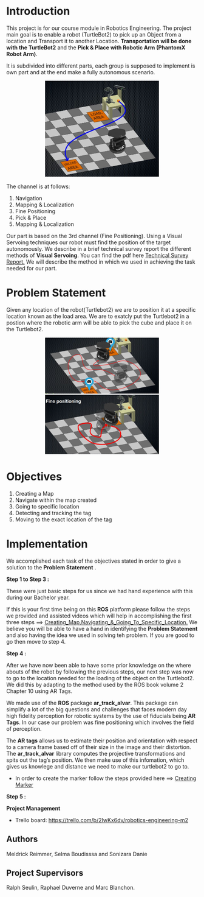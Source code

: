 # Introduction

This project is for our course module in Robotics Engineering. 
The project main goal is to enable a robot (TurtleBot2) to pick up an Object from a location and Transport it to another Location. **Transportation will be done with the TurtleBot2** and the **Pick & Place with Robotic Arm (PhantomX Robot Arm)**. 

It is subdivided into different parts, each group is supposed to implement is own part and at the end make a fully autonomous scenario.

<p align="center">
<img src="Materials/images/intro.JPG" width="300">
</p>

The channel is at follows:
1. Navigation
2. Mapping & Localization
3. Fine Positioning 
4. Pick & Place
5. Mapping & Localization

Our part is based on the 3rd channel (Fine Positioning). Using a Visual Servoing techniques our robot must find the position of the target autonomously.
We describe in a brief technical survey report the different methods of **Visual Servoing**. You can find the pdf here [Technical Survey Report.](https://github.com/brown4eva/RoboticsEngineeringProject_FinePositioning/tree/master/TechnicalSurveyReport)
We will describe the method in which we used in achieving the task needed for our part.

# Problem Statement
Given any location of the robot(Turtlebot2) we are to position it at a specific location known as the load area. We are to exatcly put the Turtlebot2 in a postion where the robotic arm will be able to pick the cube and place it on the Turtlebot2.

<p align="center">
<img src="Materials/images/pos2.JPG" width="300"> <img src="Materials/images/finepos.JPG" width="300"> 
</p>

# Objectives
1. Creating  a Map
2. Navigate within the map created 
3. Going to specific location 
4. Detecting and tracking the tag
5. Moving to the exact location of the tag

# Implementation
We accomplished each task of the objectives stated in order to give a solution to the **Problem Statement** . 

**Step 1 to Step 3 :** 

These were just basic steps for us since we had hand experience with this during our Bachelor year.

If this is your first time being on this **ROS** platform please follow the steps we provided and assisted videos which will help in accomplishing the first three steps ==> [Creating_Map,Navigating_&_Going_To_Specific_Location.](https://github.com/brown4eva/RoboticsEngineeringProject_FinePositioning/tree/master/Implementations) We believe you will be able to have a hand in identifying the **Problem Statement** and also having the idea we used in solving teh problem. If you are good to go then move to step 4.

**Step 4 :**

After we have now been able to have some prior knowledge on the where abouts of the robot by following the previous steps, our next step was now to go to the location needed for the loading of the object on the Turtlebot2. We did this by adapting to the method used by the ROS book volume 2 Chapter 10 using AR Tags.

We made use of the **ROS** package **ar_track_alvar**. This package can simplify a lot of the big questions and challenges that faces modern day high fidelity perception for robotic systems by the use of fiducials being **AR Tags**. In our case our problem was fine positioning which involves the field of perception.

The **AR tags** allows us to estimate their position and orientation with respect to a camera frame based off of their size in the image and their distortion. The **ar_track_alvar** library computes the projective transformations and spits out the tag’s position. We then make use of this infomation, which gives us knowlege and distance we need to make our turtlebot2 to go to.

- In order to create the marker follow the steps provided here ==> [Creating Marker](https://github.com/brown4eva/RoboticsEngineeringProject_FinePositioning/tree/master/Implementations/Creation_of_Marker)





**Step 5 :**




 

**Project Management**
- Trello board: https://trello.com/b/2IwKx6dv/robotics-engineering-m2

## Authors
Meldrick Reimmer, Selma Boudisssa and Sonizara Danie


## Project Supervisors
Ralph Seulin, Raphael Duverne and Marc Blanchon.
 


